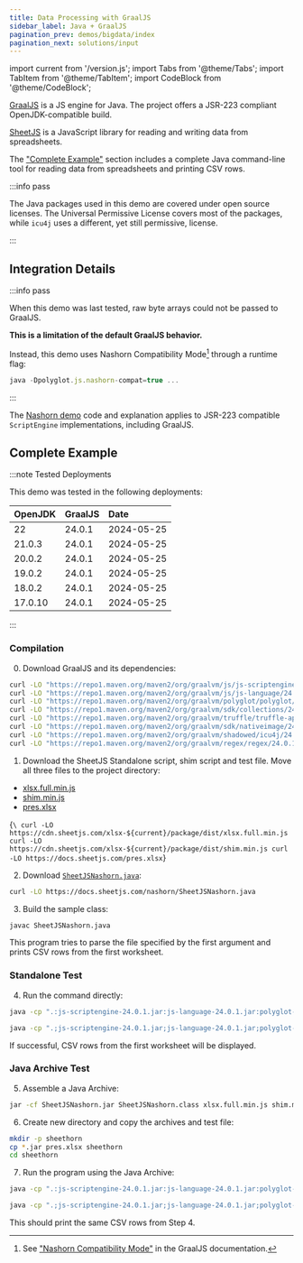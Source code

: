 ```yaml
---
title: Data Processing with GraalJS
sidebar_label: Java + GraalJS
pagination_prev: demos/bigdata/index
pagination_next: solutions/input
---
```


import current from '/version.js';
import Tabs from '@theme/Tabs';
import TabItem from '@theme/TabItem';
import CodeBlock from '@theme/CodeBlock';

[GraalJS](https://www.graalvm.org/latest/reference-manual/js/) is a JS engine
for Java. The project offers a JSR-223 compliant OpenJDK-compatible build.

[SheetJS](https://sheetjs.com) is a JavaScript library for reading and writing
data from spreadsheets.

The ["Complete Example"](#complete-example) section includes a complete Java
command-line tool for reading data from spreadsheets and printing CSV rows.

:::info pass

The Java packages used in this demo are covered under open source licenses. The
Universal Permissive License covers most of the packages, while `icu4j` uses
a different, yet still permissive, license.

:::

## Integration Details

:::info pass

When this demo was last tested, raw byte arrays could not be passed to GraalJS.

**This is a limitation of the default GraalJS behavior.**

Instead, this demo uses Nashorn Compatibility Mode[^1] through a runtime flag:

```js
java -Dpolyglot.js.nashorn-compat=true ...
```

:::

The [Nashorn demo](/docs/demos/engines/nashorn) code and explanation applies to
JSR-223 compatible `ScriptEngine` implementations, including GraalJS.

## Complete Example

:::note Tested Deployments

This demo was tested in the following deployments:

| OpenJDK | GraalJS | Date       |
|:--------|:--------|:-----------|
| 22      | 24.0.1  | 2024-05-25 |
| 21.0.3  | 24.0.1  | 2024-05-25 |
| 20.0.2  | 24.0.1  | 2024-05-25 |
| 19.0.2  | 24.0.1  | 2024-05-25 |
| 18.0.2  | 24.0.1  | 2024-05-25 |
| 17.0.10 | 24.0.1  | 2024-05-25 |

:::

### Compilation

0) Download GraalJS and its dependencies:

```bash
curl -LO "https://repo1.maven.org/maven2/org/graalvm/js/js-scriptengine/24.0.1/js-scriptengine-24.0.1.jar"
curl -LO "https://repo1.maven.org/maven2/org/graalvm/js/js-language/24.0.1/js-language-24.0.1.jar"
curl -LO "https://repo1.maven.org/maven2/org/graalvm/polyglot/polyglot/24.0.1/polyglot-24.0.1.jar"
curl -LO "https://repo1.maven.org/maven2/org/graalvm/sdk/collections/24.0.1/collections-24.0.1.jar"
curl -LO "https://repo1.maven.org/maven2/org/graalvm/truffle/truffle-api/24.0.1/truffle-api-24.0.1.jar"
curl -LO "https://repo1.maven.org/maven2/org/graalvm/sdk/nativeimage/24.0.1/nativeimage-24.0.1.jar"
curl -LO "https://repo1.maven.org/maven2/org/graalvm/shadowed/icu4j/24.0.1/icu4j-24.0.1.jar"
curl -LO "https://repo1.maven.org/maven2/org/graalvm/regex/regex/24.0.1/regex-24.0.1.jar"
```

1) Download the SheetJS Standalone script, shim script and test file. Move all
three files to the project directory:

<ul>
<li><a href={`https://cdn.sheetjs.com/xlsx-${current}/package/dist/xlsx.full.min.js`}>xlsx.full.min.js</a></li>
<li><a href={`https://cdn.sheetjs.com/xlsx-${current}/package/dist/shim.min.js`}>shim.min.js</a></li>
<li><a href="https://docs.sheetjs.com/pres.xlsx">pres.xlsx</a></li>
</ul>

<CodeBlock language="bash">{`\
curl -LO https://cdn.sheetjs.com/xlsx-${current}/package/dist/xlsx.full.min.js
curl -LO https://cdn.sheetjs.com/xlsx-${current}/package/dist/shim.min.js
curl -LO https://docs.sheetjs.com/pres.xlsx`}
</CodeBlock>

2) Download [`SheetJSNashorn.java`](pathname:///nashorn/SheetJSNashorn.java):

```bash
curl -LO https://docs.sheetjs.com/nashorn/SheetJSNashorn.java
```

3) Build the sample class:

```bash
javac SheetJSNashorn.java
```

This program tries to parse the file specified by the first argument and prints
CSV rows from the first worksheet.

### Standalone Test

4) Run the command directly:

<Tabs groupId="os">
  <TabItem value="unix" label="Linux/MacOS">

```bash
java -cp ".:js-scriptengine-24.0.1.jar:js-language-24.0.1.jar:polyglot-24.0.1.jar:collections-24.0.1.jar:truffle-api-24.0.1.jar:nativeimage-24.0.1.jar:icu4j-24.0.1.jar:regex-24.0.1.jar" -Dpolyglot.js.nashorn-compat=true SheetJSNashorn pres.xlsx
```

  </TabItem>
  <TabItem value="win" label="Windows">

```bash
java -cp ".;js-scriptengine-24.0.1.jar;js-language-24.0.1.jar;polyglot-24.0.1.jar;collections-24.0.1.jar;truffle-api-24.0.1.jar;nativeimage-24.0.1.jar;icu4j-24.0.1.jar;regex-24.0.1.jar" -D"polyglot.js.nashorn-compat=true" SheetJSNashorn pres.xlsx
```

  </TabItem>
</Tabs>

If successful, CSV rows from the first worksheet will be displayed.

### Java Archive Test

5) Assemble a Java Archive:

```bash
jar -cf SheetJSNashorn.jar SheetJSNashorn.class xlsx.full.min.js shim.min.js
```

6) Create new directory and copy the archives and test file:

```bash
mkdir -p sheethorn
cp *.jar pres.xlsx sheethorn
cd sheethorn
```

7) Run the program using the Java Archive:

<Tabs groupId="os">
  <TabItem value="unix" label="Linux/MacOS">

```bash
java -cp ".:js-scriptengine-24.0.1.jar:js-language-24.0.1.jar:polyglot-24.0.1.jar:collections-24.0.1.jar:truffle-api-24.0.1.jar:nativeimage-24.0.1.jar:icu4j-24.0.1.jar:regex-24.0.1.jar:SheetJSNashorn.jar" -Dpolyglot.js.nashorn-compat=true  SheetJSNashorn pres.xlsx
```

  </TabItem>
  <TabItem value="win" label="Windows">

```bash
java -cp ".;js-scriptengine-24.0.1.jar;js-language-24.0.1.jar;polyglot-24.0.1.jar;collections-24.0.1.jar;truffle-api-24.0.1.jar;nativeimage-24.0.1.jar;icu4j-24.0.1.jar;regex-24.0.1.jar;SheetJSNashorn.jar" -D"polyglot.js.nashorn-compat=true"  SheetJSNashorn pres.xlsx
```

  </TabItem>
</Tabs>

This should print the same CSV rows from Step 4.

[^1]: See ["Nashorn Compatibility Mode"](https://www.graalvm.org/latest/reference-manual/js/NashornMigrationGuide/#nashorn-compatibility-mode) in the GraalJS documentation.
